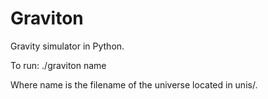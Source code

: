 Graviton
========

Gravity simulator in Python.

To run: ./graviton name

Where name is the filename of the universe located in unis/.
